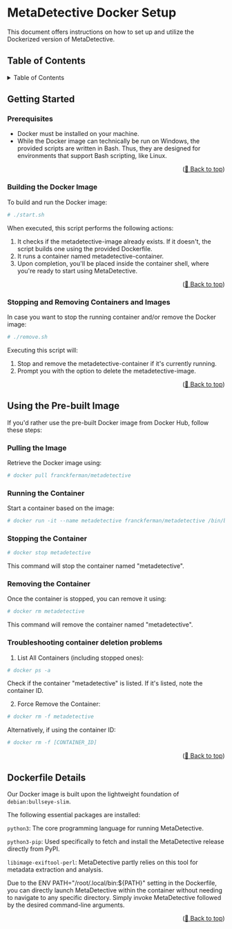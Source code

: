 # MetaDetective Docker Setup <a name="top"></a>

This document offers instructions on how to set up and utilize the Dockerized version of MetaDetective.

## Table of Contents

<details>
  <summary>Table of Contents</summary>
  <ol>
    <li><a href="#getting-started">Getting Started</a></li>
    <li><a href="#using-pre-built-image">Using the Pre-built Image</a></li>
    <li><a href="#dockerfile-details">Dockerfile Details</a></li>
  </ol>
</details>

## Getting Started <a name="getting-started"></a>

### Prerequisites <a name="prerequisites"></a>

- Docker must be installed on your machine.
- While the Docker image can technically be run on Windows, the provided scripts are written in Bash. Thus, they are designed for environments that support Bash scripting, like Linux.

<p align="right">(<a href="#top">🔼 Back to top</a>)</p>

### Building the Docker Image <a name="building-the-docker-image"></a>

To build and run the Docker image:
```bash
# ./start.sh
```

When executed, this script performs the following actions:
1. It checks if the metadetective-image already exists. If it doesn't, the script builds one using the provided Dockerfile.
2. It runs a container named metadetective-container.
3. Upon completion, you'll be placed inside the container shell, where you're ready to start using MetaDetective.
<p align="right">(<a href="#top">🔼 Back to top</a>)</p>

### Stopping and Removing Containers and Images <a name="stopping-and-removing-containers-and-images"></a>

In case you want to stop the running container and/or remove the Docker image:
```bash
# ./remove.sh
```

Executing this script will:
1. Stop and remove the metadetective-container if it's currently running.
2. Prompt you with the option to delete the metadetective-image.

<p align="right">(<a href="#top">🔼 Back to top</a>)</p>

## Using the Pre-built Image <a name="using-pre-built-image"></a>

If you'd rather use the pre-built Docker image from Docker Hub, follow these steps:

### Pulling the Image <a name="pulling-the-image"></a>

Retrieve the Docker image using:
```bash
# docker pull franckferman/metadetective
```

### Running the Container <a name="running-the-container"></a>

Start a container based on the image:
```bash
# docker run -it --name metadetective franckferman/metadetective /bin/bash
```

### Stopping the Container

```bash
# docker stop metadetective
```

This command will stop the container named "metadetective".

### Removing the Container

Once the container is stopped, you can remove it using:
```bash
# docker rm metadetective
```

This command will remove the container named "metadetective".

### Troubleshooting container deletion problems

1. List All Containers (including stopped ones):
```bash
# docker ps -a
```

Check if the container "metadetective" is listed. If it's listed, note the container ID.

2. Force Remove the Container:
```bash
# docker rm -f metadetective
```

Alternatively, if using the container ID:
```bash
# docker rm -f [CONTAINER_ID]
```

<p align="right">(<a href="#top">🔼 Back to top</a>)</p>

## Dockerfile Details <a name="dockerfile-details"></a>

Our Docker image is built upon the lightweight foundation of `debian:bullseye-slim`. 

The following essential packages are installed:

`python3`: The core programming language for running MetaDetective.

`python3-pip`: Used specifically to fetch and install the MetaDetective release directly from PyPI.

`libimage-exiftool-perl`: MetaDetective partly relies on this tool for metadata extraction and analysis.

Due to the ENV PATH="/root/.local/bin:${PATH}" setting in the Dockerfile, you can directly launch MetaDetective within the container without needing to navigate to any specific directory. Simply invoke MetaDetective followed by the desired command-line arguments.

<p align="right">(<a href="#top">🔼 Back to top</a>)</p>
